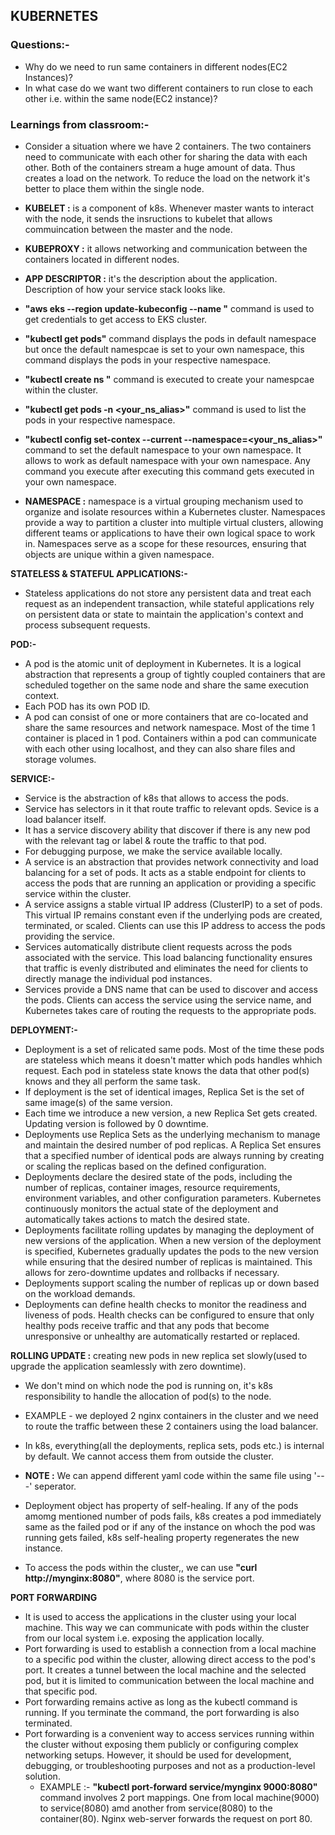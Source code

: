 ## KUBERNETES
### Questions:-
- Why do we need to run same containers in different nodes(EC2 Instances)?
- In what case do we want two different containers to run close to each other i.e. within the same node(EC2 instance)?

### Learnings from classroom:-
- Consider a situation where we have 2 containers. The two containers need to communicate with each other for sharing the data with each other. Both of the containers stream a huge amount of data. Thus creates a load on the network. To reduce the load on the network it's better to place them within the single node.
- **KUBELET :** is a component of k8s. Whenever master wants to interact with the node, it sends the insructions to kubelet that allows commuincation between the master and the node.
- **KUBEPROXY :** it allows networking and communication between the containers located in different nodes.
- **APP DESCRIPTOR :** it's the description about the application. Description of how your service stack looks like.

- **"aws eks --region <region> update-kubeconfig --name <cluster-name>"** command is used to get credentials to get access to EKS cluster.
- **"kubectl get pods"** command displays the pods in default namespace but once the default namespcae is set to your own namespace, this command displays the pods in your respective namespace.
- **"kubectl create ns <your-alias-name>"** command is executed to create your namespcae within the cluster.
- **"kubectl get pods -n <your_ns_alias>"** command is used to list the pods in your respective namespace.
- **"kubectl config set-contex --current --namespace=<your_ns_alias>"** command to set the default namespace to your own namespace. It allows to work as default namespace with your own namespace. Any command you execute after executing this command gets executed in your own namespace.

- **NAMESPACE :** namespace is a virtual grouping mechanism used to organize and isolate resources within a Kubernetes cluster. Namespaces provide a way to partition a cluster into multiple virtual clusters, allowing different teams or applications to have their own logical space to work in. Namespaces serve as a scope for these resources, ensuring that objects are unique within a given namespace.

**STATELESS & STATEFUL APPLICATIONS:-**
- Stateless applications do not store any persistent data and treat each request as an independent transaction, while stateful applications rely on persistent data or state to maintain the application's context and process subsequent requests.

**POD:-**
- A pod is the atomic unit of deployment in Kubernetes. It is a logical abstraction that represents a group of tightly coupled containers that are scheduled together on the same node and share the same execution context.
- Each POD has its own POD ID.
- A pod can consist of one or more containers that are co-located and share the same resources and network namespace. Most of the time 1 container is placed in 1 pod. Containers within a pod can communicate with each other using localhost, and they can also share files and storage volumes.

**SERVICE:-**
- Service is the abstraction of k8s that allows to access the pods.
- Service has selectors in it that route traffic to relevant opds. Sevice is a load balancer itself.
- It has a service discovery ability that discover if there is any new pod with the relevant tag or label & route the traffic to that pod.
- For debugging purpose, we make the service available locally.
- A service is an abstraction that provides network connectivity and load balancing for a set of pods. It acts as a stable endpoint for clients to access the pods that are running an application or providing a specific service within the cluster.
- A service assigns a stable virtual IP address (ClusterIP) to a set of pods. This virtual IP remains constant even if the underlying pods are created, terminated, or scaled. Clients can use this IP address to access the pods providing the service.
- Services automatically distribute client requests across the pods associated with the service. This load balancing functionality ensures that traffic is evenly distributed and eliminates the need for clients to directly manage the individual pod instances.
- Services provide a DNS name that can be used to discover and access the pods. Clients can access the service using the service name, and Kubernetes takes care of routing the requests to the appropriate pods.

**DEPLOYMENT:-**
- Deployment is a set of relicated same pods. Most of the time these pods are stateless which means it doesn't matter which pods handles whhich request. Each pod in stateless state knows the data that other pod(s) knows and they all perform the same task.
- If deployment is the set of identical images, Replica Set is the set of same image(s) of the same version.
- Each time we introduce a new version, a new Replica Set gets created. Updating version is followed by 0 downtime.
- Deployments use Replica Sets as the underlying mechanism to manage and maintain the desired number of pod replicas. A Replica Set ensures that a specified number of identical pods are always running by creating or scaling the replicas based on the defined configuration.
- Deployments declare the desired state of the pods, including the number of replicas, container images, resource requirements, environment variables, and other configuration parameters. Kubernetes continuously monitors the actual state of the deployment and automatically takes actions to match the desired state.
- Deployments facilitate rolling updates by managing the deployment of new versions of the application. When a new version of the deployment is specified, Kubernetes gradually updates the pods to the new version while ensuring that the desired number of replicas is maintained. This allows for zero-downtime updates and rollbacks if necessary.
- Deployments support scaling the number of replicas up or down based on the workload demands.
- Deployments can define health checks to monitor the readiness and liveness of pods. Health checks can be configured to ensure that only healthy pods receive traffic and that any pods that become unresponsive or unhealthy are automatically restarted or replaced.

**ROLLING UPDATE :** creating new pods in new replica set slowly(used to upgrade the application seamlessly with zero downtime).
- We don't mind on which node the pod is running on, it's k8s responsibility to handle the allocation of pod(s) to the node.
- EXAMPLE - we deployed 2 nginx containers in the cluster and we need to route the traffic between these 2 containers using the load balancer.
- In k8s, everything(all the deployments, replica sets, pods etc.) is internal by default. We cannot access them from outside the cluster.

- **NOTE :** We can append different yaml code within the same file using '---' seperator.
- Deployment object has property of self-healing. If any of the pods amomg mentioned number of pods fails, k8s creates a pod immediately same as the failed pod or if any of the instance on whoch the pod was running gets failed, k8s self-healing property regenerates the new instance.
- To access the pods within the cluster,, we can use **"curl http://mynginx:8080"**, where 8080 is the service port.

**PORT FORWARDING**
- It is used to access the applications in the cluster using your local machine. This way we can communicate with pods within the cluster from our local system i.e. exposing the application locally.
- Port forwarding is used to establish a connection from a local machine to a specific pod within the cluster, allowing direct access to the pod's port. It creates a tunnel between the local machine and the selected pod, but it is limited to communication between the local machine and that specific pod.
- Port forwarding remains active as long as the kubectl command is running. If you terminate the command, the port forwarding is also terminated.
- Port forwarding is a convenient way to access services running within the cluster without exposing them publicly or configuring complex networking setups. However, it should be used for development, debugging, or troubleshooting purposes and not as a production-level solution.
  - EXAMPLE :- **"kubectl port-forward service/mynginx 9000:8080"** command involves 2 port mappings. One from local machine(9000) to service(8080) amd another from service(8080) to the container(80). Nginx web-server forwards the request on port 80.

